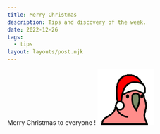 ```yaml
---
title: Merry Christmas
description: Tips and discovery of the week.
date: 2022-12-26
tags:
  - tips
layout: layouts/post.njk
---
```



Merry Christmas to everyone !
![Christmas Parrot](/img/christmasparrot.gif)